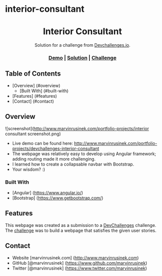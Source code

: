 # interior-consultant

<h1 align="center">Interior Consultant</h1>

<div align="center">
   Solution for a challenge from <a href="http://devchallenges.io" target="_blank">Devchallenges.io</a>.
</div>

<div align="center">
  <h3>
    <a href="http://www.marvinrusinek.com/portfolio-projects/devchallenges-interior-consultant">Demo</a>
    <span> | </span>
    <a href="https://www.github.com/marvinrusinek/devchallenges-interior-consultant">Solution</a>
    <span> | </span>
    <a href="https://devchallenges.io/challenges/Jymh2b2FyebRTUljkNcb">Challenge</a>
  </h3>
</div>

<!-- TABLE OF CONTENTS -->

## Table of Contents

- [Overview] (#overview)
  - [Built With] (#built-with)
- [Features] (#features)
- [Contact] (#contact)

<!-- OVERVIEW -->

## Overview

![screenshot](http://www.marvinrusinek.com/portfolio-projects/interior consultant screenshot.png)

- Live demo can be found here: http://www.marvinrusinek.com/portfolio-projects/devchallenges-interior-consultant
- The webpage was relatively easy to develop using Angular framework; adding routing made it more challenging.
- I learned how to create a collapsable navbar with Bootstrap.
- Your wisdom? :)

### Built With

<!-- This section should list any major frameworks that you built your project using. Here are a few examples.-->
- [Angular] (https://www.angular.io/)
- [Bootstrap] (https://www.getbootstrap.com/)

## Features

<!-- List the features of your application or follow the template. Don't share the figma file here :) -->

This webpage was created as a submission to a [DevChallenges](https://www.devchallenges.io/challenges) challenge. The [challenge](https://www.devchallenges.io/challenges/Jymh2b2FyebRTUljkNcb) was to build a webpage that satisfies the given user stories.

## Contact

- Website [marvinrusinek.com] (http://www.marvinrusinek.com)
- GitHub [@marvinrusinek] (https://www.github.com/marvinrusinek)
- Twitter [@marvinrusinek] (https://www.twitter.com/marvinrusinek)
